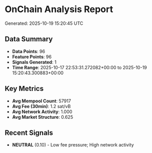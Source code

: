 # OnChain Analysis Report
Generated: 2025-10-19 15:20:45 UTC

## Data Summary
- **Data Points**: 96
- **Feature Points**: 96
- **Signals Generated**: 1
- **Time Range**: 2025-10-17 22:53:31.272082+00:00 to 2025-10-19 15:20:43.300883+00:00

## Key Metrics
- **Avg Mempool Count**: 57917
- **Avg Fee (30min)**: 1.2 sat/vB
- **Avg Network Activity**: 1.000
- **Avg Market Structure**: 0.625

## Recent Signals
- **NEUTRAL** (0.10) - Low fee pressure; High network activity
